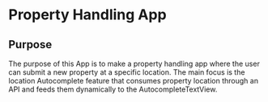 # Property Handling App

## Purpose

The purpose of this App is to make a property handling app where the user can submit a new property at a specific location.
The main focus is the location Autocomplete feature that consumes property location through an API and feeds them dynamically
to the AutocompleteTextView.
